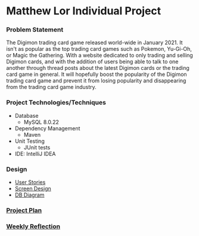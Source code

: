 # Matthew Lor Individual Project
### Problem Statement
The Digimon trading card game released world-wide in January 2021. It isn't as popular as the top 
trading card games such as Pokemon, Yu-Gi-Oh, or Magic the Gathering. With a website dedicated to 
only trading and selling Digimon cards, and with the addition of users being able to talk to one another 
through thread posts about the latest Digimon cards or the trading card game in general. It will hopefully 
boost the popularity of the Digimon trading card game and prevent it from losing popularity and disappearing 
from the trading card game industry.

### Project Technologies/Techniques
- Database
  - MySQL 8.0.22
- Dependency Management
  - Maven
- Unit Testing
  - JUnit tests
- IDE: IntelliJ IDEA

### Design
* [User Stories](DesignDocuments/UserStories.md)
* [Screen Design](DesignDocuments/Screens.md)
* [DB Diagram](DesignDocuments/db-diagram.png)

### [Project Plan](DesignDocuments/ProjectPlan.md)

### [Weekly Reflection](WeeklyReflection.md)
